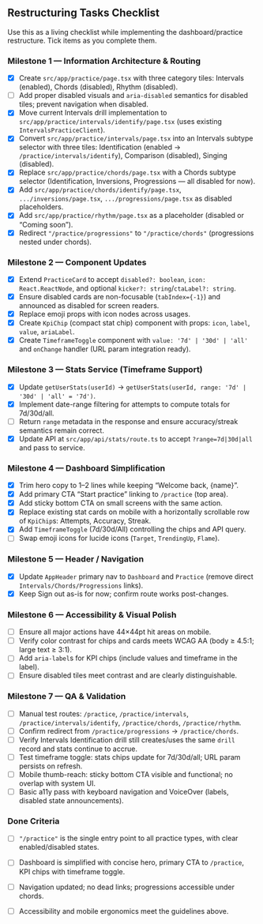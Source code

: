 ## Restructuring Tasks Checklist

Use this as a living checklist while implementing the dashboard/practice restructure. Tick items as you complete them.

### Milestone 1 — Information Architecture & Routing
- [x] Create `src/app/practice/page.tsx` with three category tiles: Intervals (enabled), Chords (disabled), Rhythm (disabled).
- [ ] Add proper disabled visuals and `aria-disabled` semantics for disabled tiles; prevent navigation when disabled.
- [x] Move current Intervals drill implementation to `src/app/practice/intervals/identify/page.tsx` (uses existing `IntervalsPracticeClient`).
- [x] Convert `src/app/practice/intervals/page.tsx` into an Intervals subtype selector with three tiles: Identification (enabled → `/practice/intervals/identify`), Comparison (disabled), Singing (disabled).
- [x] Replace `src/app/practice/chords/page.tsx` with a Chords subtype selector (Identification, Inversions, Progressions — all disabled for now).
- [x] Add `src/app/practice/chords/identify/page.tsx`, `.../inversions/page.tsx`, `.../progressions/page.tsx` as disabled placeholders.
 - [x] Add `src/app/practice/rhythm/page.tsx` as a placeholder (disabled or “Coming soon”).
- [x] Redirect `"/practice/progressions"` to `"/practice/chords"` (progressions nested under chords).

### Milestone 2 — Component Updates
- [x] Extend `PracticeCard` to accept `disabled?: boolean`, `icon: React.ReactNode`, and optional `kicker?: string`/`ctaLabel?: string`.
- [x] Ensure disabled cards are non-focusable (`tabIndex={-1}`) and announced as disabled for screen readers.
- [x] Replace emoji props with icon nodes across usages.
- [x] Create `KpiChip` (compact stat chip) component with props: `icon`, `label`, `value`, `ariaLabel`.
- [x] Create `TimeframeToggle` component with `value: '7d' | '30d' | 'all'` and `onChange` handler (URL param integration ready).

### Milestone 3 — Stats Service (Timeframe Support)
- [x] Update `getUserStats(userId)` → `getUserStats(userId, range: '7d' | '30d' | 'all' = '7d')`.
- [x] Implement date-range filtering for attempts to compute totals for 7d/30d/all.
- [ ] Return `range` metadata in the response and ensure accuracy/streak semantics remain correct.
- [x] Update API at `src/app/api/stats/route.ts` to accept `?range=7d|30d|all` and pass to service.

### Milestone 4 — Dashboard Simplification
- [x] Trim hero copy to 1–2 lines while keeping “Welcome back, {name}”.
- [x] Add primary CTA “Start practice” linking to `/practice` (top area).
- [x] Add sticky bottom CTA on small screens with the same action.
- [x] Replace existing stat cards on mobile with a horizontally scrollable row of `KpiChip`s: Attempts, Accuracy, Streak.
- [x] Add `TimeframeToggle` (7d/30d/All) controlling the chips and API query.
- [ ] Swap emoji icons for lucide icons (`Target`, `TrendingUp`, `Flame`).

### Milestone 5 — Header / Navigation
- [x] Update `AppHeader` primary nav to `Dashboard` and `Practice` (remove direct `Intervals/Chords/Progressions` links).
- [x] Keep Sign out as-is for now; confirm route works post-changes.

### Milestone 6 — Accessibility & Visual Polish
- [ ] Ensure all major actions have 44×44pt hit areas on mobile.
- [ ] Verify color contrast for chips and cards meets WCAG AA (body ≥ 4.5:1; large text ≥ 3:1).
- [ ] Add `aria-label`s for KPI chips (include values and timeframe in the label).
- [ ] Ensure disabled tiles meet contrast and are clearly distinguishable.

### Milestone 7 — QA & Validation
- [ ] Manual test routes: `/practice`, `/practice/intervals`, `/practice/intervals/identify`, `/practice/chords`, `/practice/rhythm`.
- [ ] Confirm redirect from `/practice/progressions` → `/practice/chords`.
- [ ] Verify Intervals Identification drill still creates/uses the same `drill` record and stats continue to accrue.
- [ ] Test timeframe toggle: stats chips update for 7d/30d/all; URL param persists on refresh.
- [ ] Mobile thumb-reach: sticky bottom CTA visible and functional; no overlap with system UI.
- [ ] Basic a11y pass with keyboard navigation and VoiceOver (labels, disabled state announcements).

### Done Criteria
- [ ] `"/practice"` is the single entry point to all practice types, with clear enabled/disabled states.
- [ ] Dashboard is simplified with concise hero, primary CTA to `/practice`, KPI chips with timeframe toggle.
- [ ] Navigation updated; no dead links; progressions accessible under chords.
- [ ] Accessibility and mobile ergonomics meet the guidelines above.


